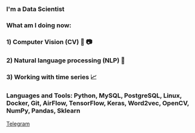 ### I'm a Data Scientist

### What am I doing now:
### 1) Computer Vision (CV) 🎥 📷
### 2) Natural language processing (NLP) 📝
### 3) Working with time series 📈

### Languages and Tools: Python, MySQL, PostgreSQL, Linux, Docker, Git, AirFlow, TensorFlow, Keras, Word2vec, OpenCV, NumPy, Pandas, Sklearn
<a href="tg://msg?text=<?php echo urlencode( '<TEXT>' ); ?>&to=<+79160226188>">Telegram</a>
